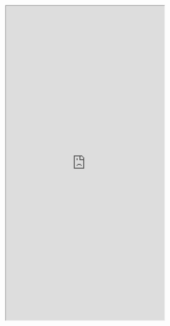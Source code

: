 <iframe src="https://mozilla.github.io/pdf.js/web/viewer.html?file=https://xiaochao.kutina.cn/相关标准/GB T 35295-2017 信息技术　大数据　术语.pdf" width="100%" height=1000px></iframe>